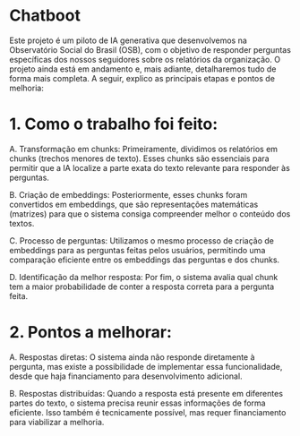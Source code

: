 # Chatboot

Este projeto é um piloto de IA generativa que desenvolvemos na Observatório Social do Brasil (OSB), com o objetivo de responder perguntas específicas dos nossos seguidores sobre os relatórios da organização. O projeto ainda está em andamento e, mais adiante, detalharemos tudo de forma mais completa. A seguir, explico as principais etapas e pontos de melhoria:

# 1. Como o trabalho foi feito:
A. Transformação em chunks: Primeiramente, dividimos os relatórios em chunks (trechos menores de texto). Esses chunks são essenciais para permitir que a IA localize a parte exata do texto relevante para responder às perguntas.

B. Criação de embeddings: Posteriormente, esses chunks foram convertidos em embeddings, que são representações matemáticas (matrizes) para que o sistema consiga compreender melhor o conteúdo dos textos.

C. Processo de perguntas: Utilizamos o mesmo processo de criação de embeddings para as perguntas feitas pelos usuários, permitindo uma comparação eficiente entre os embeddings das perguntas e dos chunks.

D. Identificação da melhor resposta: Por fim, o sistema avalia qual chunk tem a maior probabilidade de conter a resposta correta para a pergunta feita.

# 2. Pontos a melhorar:
A. Respostas diretas: O sistema ainda não responde diretamente à pergunta, mas existe a possibilidade de implementar essa funcionalidade, desde que haja financiamento para desenvolvimento adicional.

B. Respostas distribuídas: Quando a resposta está presente em diferentes partes do texto, o sistema precisa reunir essas informações de forma eficiente. Isso também é tecnicamente possível, mas requer financiamento para viabilizar a melhoria.
